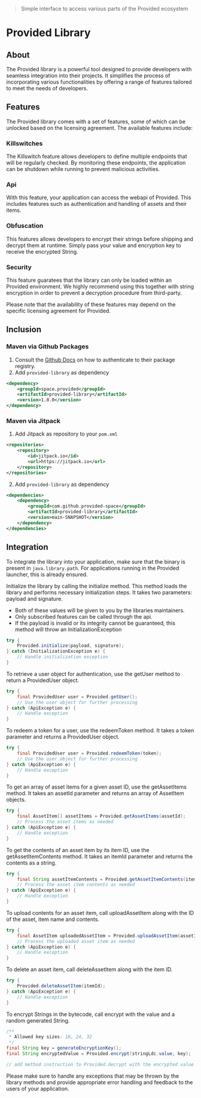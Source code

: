 > Simple interface to access various parts of the Provided ecosystem

# Provided Library
## About
The Provided library is a powerful tool designed to provide developers with seamless integration into their projects. It simplifies the process of incorporating various functionalities by offering a range of features tailored to meet the needs of developers.

## Features
The Provided library comes with a set of features, some of which can be unlocked based on the licensing agreement. The available features include:

### Killswitches
The Killswitch feature allows developers to define multiple endpoints that will be regularly checked. By monitoring these endpoints, the application can be shutdown while running to prevent malicious activities.

### Api
With this feature, your application can access the webapi of Provided.
This includes features such as authentication and handling of assets and their items.

### Obfuscation
This features allows developers to encrypt their strings before shipping and decrypt them at runtime. Simply pass your value and encryption key to receive the encrypted String.

### Security
This feature guaratees that the library can only be loaded within an Provided environment.
We highly recommend using this together with string encryption in order to prevent a decryption procedure from third-party.

Please note that the availability of these features may depend on the specific licensing agreement for Provided.

## Inclusion

### Maven via Github Packages
1. Consult the [Github Docs](https://docs.github.com/en/packages/working-with-a-github-packages-registry/working-with-the-apache-maven-registry#authenticating-to-github-packages) on how to authenticate to their package registry.
2. Add `provided-library` as dependency
```xml
<dependency>
    <groupId>space.provided</groupId>
    <artifactId>provided-library</artifactId>
    <version>1.0.0</version>
</dependency>
```

### Maven via Jitpack
1. Add Jitpack as repository to your `pom.xml`
```xml
<repositories>
    <repository>
        <id>jitpack.io</id>
        <url>https://jitpack.io</url>
    </repository>
</repositories>
```
2. Add `provided-library` as dependency
```xml
<dependencies>
    <dependency>
        <groupId>com.github.provided-space</groupId>
        <artifactId>provided-library</artifactId>
        <version>main-SNAPSHOT</version>
    </dependency>
</dependencies>
```

## Integration
To integrate the library into your application, make sure that the binary is present in `java.library.path`.
For applications running in the Provided launcher, this is already ensured.

Initialize the library by calling the initialize method. This method loads the library and performs necessary initialization steps. It takes two parameters: payload and signature.
* Both of these values will be given to you by the libraries maintainers.
* Only subscribed features can be called through the api.
* If the payload is invalid or its integrity cannot be guaranteed, this method will throw an InitializationException
```java
try {
    Provided.initialize(payload, signature);
} catch (InitializationException e) {
    // Handle initialization exception
}
```

To retrieve a user object for authentication, use the getUser method to return a ProvidedUser object.
```java
try {
    final ProvidedUser user = Provided.getUser();
    // Use the user object for further processing
} catch (ApiException e) {
    // Handle exception
}
```

To redeem a token for a user, use the redeemToken method. It takes a token parameter and returns a ProvidedUser object.
```java
try {
    final ProvidedUser user = Provided.redeemToken(token);
    // Use the user object for further processing
} catch (ApiException e) {
    // Handle exception
}
```

To get an array of asset items for a given asset ID, use the getAssetItems method. It takes an assetId parameter and returns an array of AssetItem objects.
```java
try {
    final AssetItem[] assetItems = Provided.getAssetItems(assetId);
    // Process the asset items as needed
} catch (ApiException e) {
    // Handle exception
}
```

To get the contents of an asset item by its item ID, use the getAssetItemContents method. It takes an itemId parameter and returns the contents as a string.
```java
try {
    final String assetItemContents = Provided.getAssetItemContents(itemId);
    // Process the asset item contents as needed
} catch (ApiException e) {
    // Handle exception
}
```

To upload contents for an asset item, call uploadAssetItem along with the ID of the asset, item name and contents.
```java
try {
    final AssetItem uploadedAssetItem = Provided.uploadAssetItem(assetId, name, contents);
    // Process the uploaded asset item as needed
} catch (ApiException e) {
    // Handle exception
}
```

To delete an asset item, call deleteAssetItem along with the item ID.
```java
try {
    Provided.deleteAssetItem(itemId);
} catch (ApiException e) {
    // Handle exception
}
```

To encrypt Strings in the bytecode, call encrypt with the value and a random generated String.
```java
/**
 * Allowed key sizes: 16, 24, 32
 */
final String key = generateEncryptionKey();
final String encryptedValue = Provided.encrypt(stringLdc.value, key);

// add method instruction to Provided.decrypt with the encrypted value and generated key as parameter
```

Please make sure to handle any exceptions that may be thrown by the library methods and provide appropriate error handling and feedback to the users of your application.
